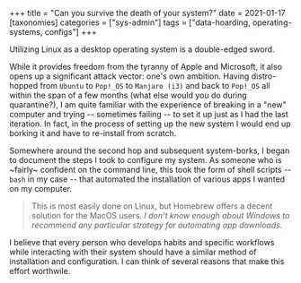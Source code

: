 +++
title = "Can you survive the death of your system?"
date = 2021-01-17
[taxonomies]
categories = ["sys-admin"]
tags = ["data-hoarding, operating-systems, configs"]
+++

Utilizing Linux as a desktop operating system is a double-edged sword.

While it provides freedom from the tyranny of Apple and Microsoft, it also opens up a significant attack vector: one's own ambition. Having distro-hopped from `Ubuntu` to `Pop!_OS` to `Manjaro (i3)` and back to `Pop!_OS` all within the span of a few months (what else would you do during quarantine?), I am quite familiar with the experience of breaking in a "new" computer and trying -- sometimes failing -- to set it up just as I had the last iteration. In fact, in the process of setting up the new system I would end up borking it and have to re-install from scratch.

Somewhere around the second hop and subsequent system-borks, I began to document the steps I took to configure my system. As someone who is ~fairly~ confident on the command line, this took the form of shell scripts -- `bash` in my case -- that automated the installation of various apps I wanted on my computer.

> This is most easily done on Linux, but Homebrew offers a decent solution for the MacOS users.
> *I don't know enough about Windows to recommend any particular strategy for automating app downloads.*

I believe that every person who develops habits and specific workflows while interacting with their system should have a similar method of installation and configuration. I can think of several reasons that make this effort worthwile.
